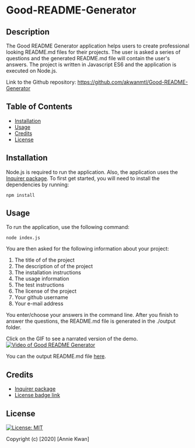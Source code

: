 # Good-README-Generator

## Description
The Good README Generator application helps users to create professional looking README.md files for their projects. The user is asked a series of questions and the generated README.md file will contain the user's answers. The project is written in Javascript ES6 and the application is executed on Node.js.

Link to the Github repository: https://github.com/akwanmtl/Good-README-Generator

## Table of Contents

* [Installation](#installation)
* [Usage](#usage)
* [Credits](#credits)
* [License](#license)

## Installation

Node.js is required to run the application. Also, the application uses the [Inquirer package](https://www.npmjs.com/package/inquirer). To first get started, you will need to install the dependencies by running:
```
npm install
```
## Usage 

To run the application, use the following command:
```
node index.js
```
You are then asked for the following information about your project:
1. The title of of the project
2. The description of of the project
3. The installation instructions
4. The usage information
5. The test instructions
6. The license of the project
7. Your github username
8. Your e-mail address

You enter/choose your answers in the command line. After you finish to answer the questions, the README.md file is generated in the ./output folder.

Click on the GIF to see a narrated version of the demo.
[![Video of Good README Generator](assets/demo.gif)](https://drive.google.com/file/d/1HNWNoUc-3-15RezdgraPBDcfCmuTXvXJ/view?usp=sharing) 

You can the output README.md file [here](https://github.com/akwanmtl/Good-README-Generator/tree/main/output).

## Credits

* [Inquirer package](https://www.npmjs.com/package/inquirer)
* [License badge link](https://gist.github.com/lukas-h/2a5d00690736b4c3a7ba)


## License

[![License: MIT](https://img.shields.io/badge/License-MIT-yellow.svg)](https://opensource.org/licenses/MIT)

Copyright (c) [2020] [Annie Kwan]
